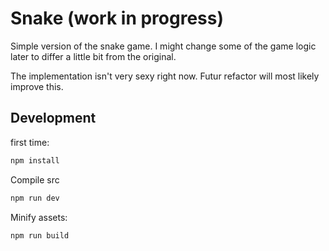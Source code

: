 # Snake (work in progress)

Simple version of the snake game.
I might change some of the game logic
later to differ a little bit from the original.

The implementation isn't very sexy right now. Futur refactor will most likely improve this.

## Development

first time:

```bash
npm install
```

Compile src
```bash
npm run dev
```

Minify assets:
```bash
npm run build
```
